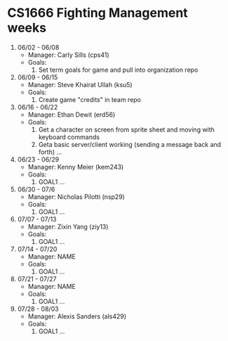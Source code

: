 # CS1666 Fighting Management weeks

1. 06/02 - 06/08
	* Manager: Carly Sills (cps41)
	* Goals:
		1. Set term goals for game and pull into organization repo
2. 06/09 - 06/15
	* Manager: Steve Khairat Ullah (ksu5)
	* Goals:
		1. Create game "credits" in team repo
3. 06/16 - 06/22
	* Manager: Ethan Dewit (erd56)
	* Goals:
		1. Get a character on screen from sprite sheet and moving with keyboard commands
		3. Geta basic server/client working (sending a message back and forth)
		...
4. 06/23 - 06/29
	* Manager: Kenny Meier (kem243)
	* Goals:
		1. GOAL1
		...
5. 06/30 - 07/6
	* Manager: Nicholas Pilotti (nsp29)
	* Goals:
		1. GOAL1
		...
6. 07/07 - 07/13
	* Manager: Zixin Yang (ziy13)
	* Goals:
		1. GOAL1
		...
7. 07/14 - 07/20
	* Manager: NAME
	* Goals:
		1. GOAL1
		...
8. 07/21 - 07/27
	* Manager: NAME
	* Goals:
		1. GOAL1
		...
9. 07/28 - 08/03
	* Manager: Alexis Sanders (als429)
	* Goals:
		1. GOAL1
		...		
